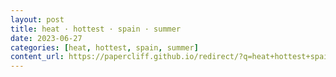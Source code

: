 ```yaml
---
layout: post
title: heat · hottest · spain · summer
date: 2023-06-27
categories: [heat, hottest, spain, summer]
content_url: https://papercliff.github.io/redirect/?q=heat+hottest+spain+summer&tbs=cdr:1,cd_min:6/26/2023,cd_max:6/28/2023
---
```

